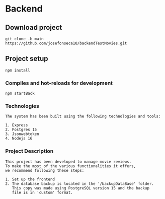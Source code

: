 # Backend

## Download project
```
git clone -b main https://github.com/josefonseca10/backendTestMovies.git
```

## Project setup
```
npm install
```

### Compiles and hot-reloads for development
```
npm startBack 
```

### Technologies 
```
The system has been built using the following technologies and tools:

1. Express
2. Postgres 15
3. Jsonwebtoken
4. Nodejs 16
```

### Project Description
```
This project has been developed to manage movie reviews. 
To make the most of the various functionalities it offers, 
we recommend following these steps:

1. Set up the frontend
2. The database backup is located in the '/backupDataBase' folder. 
   This copy was made using PostgreSQL version 15 and the backup 
   file is in 'custom' format.

```
